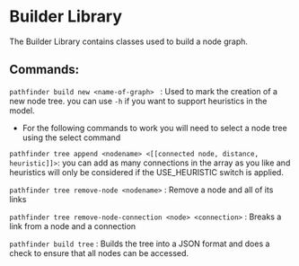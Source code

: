 # Builder Library

The Builder Library contains classes used to build a node graph.

## Commands:
``pathfinder build new <name-of-graph> `` : Used to mark the creation of a new node tree. you can use `-h` if you want to support heuristics in the model.

* For the following commands to work you will need to select a node tree using the select command

``pathfinder tree append <nodename> <[[connected node, distance, heuristic]]>``: you can add as many connections in the array as you like and heuristics will only be considered if the USE_HEURISTIC switch is applied.

`pathfinder tree remove-node <nodename>` : Remove a node and all of its links

`pathfinder tree remove-node-connection <node> <connection>` : Breaks a link from a node and a connection

`pathfinder build tree` : Builds the tree into a JSON format and does a check to ensure that all nodes can be accessed.
